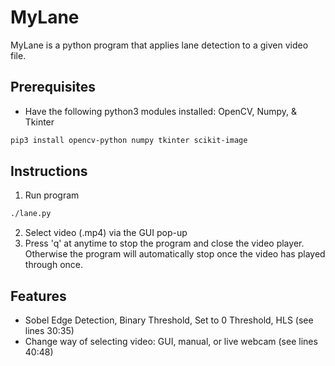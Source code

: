 # MyLane
MyLane is a python program that applies lane detection to a given video file.

## Prerequisites
* Have the following python3 modules installed: OpenCV, Numpy, & Tkinter

```bash
pip3 install opencv-python numpy tkinter scikit-image
```

## Instructions
1. Run program
```bash
./lane.py
```
2. Select video (.mp4) via the GUI pop-up 
3. Press 'q' at anytime to stop the program and close the video player. Otherwise the program will automatically stop once the video has played through once.

## Features

* Sobel Edge Detection, Binary Threshold, Set to 0 Threshold, HLS (see lines 30:35) 
* Change way of selecting video: GUI, manual, or live webcam (see lines 40:48) 
